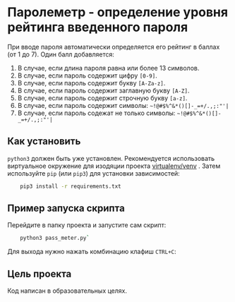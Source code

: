 # Паролеметр - определение уровня рейтинга введенного пароля

При вводе пароля автоматически определяется его рейтинг в баллах (от 1 до 7).
Один балл добавляется:
1. В случае, если длина пароля равна или более 13 символов.
2. В случае, если пароль содержит цифру `[0-9]`.
3. В случае, если пароль содержит букву `[A-Za-z]`.
4. В случае, если пароль содержит заглавную букву `[A-Z]`.
5. В случае, если пароль содержит строчную букву `[a-z]`.
6. В случае, если пароль содержит символы: `~!@#$%^&*()[]-_=+/.,;:"'| `
7. В случае, если пароль содежат не только символы: `~!@#$%^&*()[]-_=+/.,;:"'| `

## Как установить 

`python3` должен быть уже установлен. Рекомендуется использовать виртуальное окружение для изодяции проекта [virtualenv/venv](https://docs.python.org/3/library/venv.html) . Затем используйте `pip` (или `pip3`) для установки зависимостей:

```sh
	pip3 install -r requirements.txt
```

## Пример запуска скрипта
Перейдите в папку проекта и запустите сам скрипт:

```sh
	python3 pass_meter.py`
```

Для выхода нужно нажать комбинацию клафиш `CTRL+C`:


## Цель проекта

Код написан в образовательных целях.